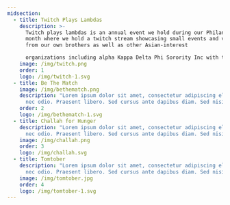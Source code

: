 ```yaml
---
midsection:
  - title: Twitch Plays Lambdas
    description: >-
      Twitch plays lambdas is an annual event we hold during our Philanthropy
      month where we hold a twitch stream showcasing small events and videos
      from our own brothers as well as other Asian-interest 

      organizations including alpha Kappa Delta Phi Sorority Inc with the goal of raising money to donate to our national philanthropy, Be The Match.
    image: /img/twitch.png
    order: 1
    logo: /img/twitch-1.svg
  - title: Be The Match
    image: /img/bethematch.png
    description: "Lorem ipsum dolor sit amet, consectetur adipiscing elit. Integer
      nec odio. Praesent libero. Sed cursus ante dapibus diam. Sed nisi. "
    order: 2
    logo: /img/bethematch-1.svg
  - title: Challah for Hunger
    description: "Lorem ipsum dolor sit amet, consectetur adipiscing elit. Integer
      nec odio. Praesent libero. Sed cursus ante dapibus diam. Sed nisi. "
    image: /img/challah.png
    order: 3
    logo: /img/challah.svg
  - title: Tomtober
    description: "Lorem ipsum dolor sit amet, consectetur adipiscing elit. Integer
      nec odio. Praesent libero. Sed cursus ante dapibus diam. Sed nisi. "
    image: /img/tomtober.jpg
    order: 4
    logo: /img/tomtober-1.svg
---
```

